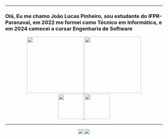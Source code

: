 _______________________________________________________________________________________________________________________________
### Olá, Eu me chamo João Lucas Pinheiro, sou estudante do IFPR-Paranavaí, em 2022 me formei como Técnico em Informática, e em 2024 comecei a cursar Engenharia de Software
<div align="center">
  <a href="https://github.com/joaolucaspinheiro">
  <img height="180em" src="https://github-readme-stats.vercel.app/api?username=joaolucaspinheiro&show_icons=true&theme=dracula&include_all_commits=true&count_private=true"/>
  <img height="180em" src="https://github-readme-stats.vercel.app/api/top-langs/?username=joaolucaspinheiro&layout=compact&langs_count=7&theme=dracula"/>
    <br>
  <img height="80em" src="https://cdn.jsdelivr.net/gh/devicons/devicon/icons/java/java-plain.svg" /> 
    <img height ="80em" img src="https://cdn.jsdelivr.net/gh/devicons/devicon/icons/python/python-original.svg" />
         
  

  _______________________________________________________________________________________________________________________________
  
  <div>
    <a href="https://www.instagram.com/joaolpo_/" target="_blank"><img src="https://img.shields.io/badge/-Instagram-%23E4405F?style=for-the-badge&logo=instagram&logoColor=white" target="_blank"></a>
   <a href = "mailto:lucasdallas25@gmail.com"><img src="https://img.shields.io/badge/-Gmail-%23333?style=for-the-badge&logo=gmail&logoColor=white" target="_blank"></a>
  <br>
  </div>
